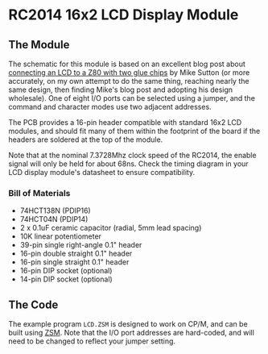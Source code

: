 # RC2014 16x2 LCD Display Module

## The Module

The schematic for this module is based on an excellent blog post about
[connecting an LCD to a Z80 with two glue chips][1] by Mike Sutton (or more
accurately, on my own attempt to do the same thing, reaching nearly the same
design, then finding Mike's blog post and adopting his design wholesale). One
of eight I/O ports can be selected using a jumper, and the command and
character modes use two adjacent addresses.

The PCB provides a 16-pin header compatible with standard 16x2 LCD modules,
and should fit many of them within the footprint of the board if the headers
are soldered at the top of the module.

Note that at the nominal 7.3728Mhz clock speed of the RC2014, the enable
signal will only be held for about 68ns. Check the timing diagram in your LCD
display module's datasheet to ensure compatibility.

### Bill of Materials

* 74HCT138N (PDIP16)
* 74HCT04N (PDIP14)
* 2 x 0.1uF ceramic capacitor (radial, 5mm lead spacing)
* 10K linear potentiometer
* 39-pin single right-angle 0.1" header
* 16-pin double straight 0.1" header
* 16-pin single straight 0.1" header
* 16-pin DIP socket (optional)
* 14-pin DIP socket (optional)

## The Code

The example program `LCD.ZSM` is designed to work on CP/M, and can be built
using [ZSM][2]. Note that the I/O port addresses are hard-coded, and will need
to be changed to reflect your jumper setting.

[1]: https://bread80.com/2020/07/01/connecting-an-lcd-to-a-z80-with-two-glue-chips/
[2]: https://github.com/MiguelVis/zsm
